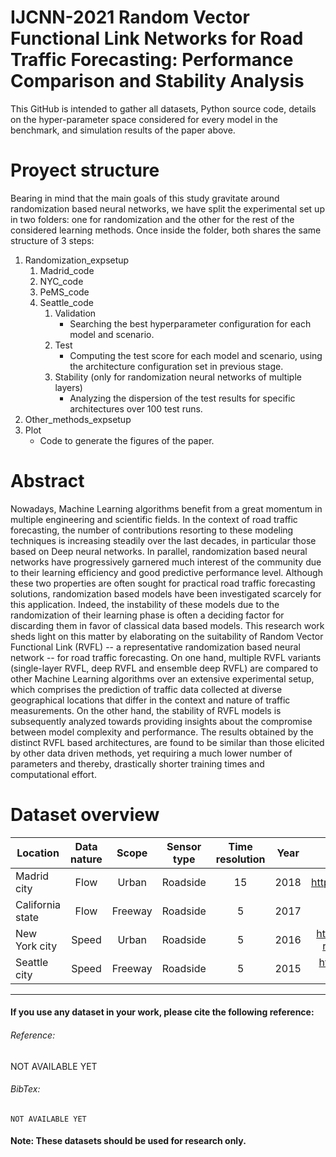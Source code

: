 # IJCNN-2021 Random Vector Functional Link Networks for Road Traffic Forecasting: Performance Comparison and Stability Analysis

This GitHub is intended to gather all datasets, Python source code, details on the hyper-parameter space considered for every model in the benchmark, and simulation results of the paper above.

# Proyect structure
Bearing in mind that the main goals of this study gravitate around randomization based neural networks, we have split the experimental set up in two folders: one for randomization and the other for the rest of the considered learning methods. Once inside the folder, both shares the same structure of 3 steps:

1. Randomization_expsetup
   1. Madrid_code
   2. NYC_code
   3. PeMS_code
   4. Seattle_code
      1. Validation
         - Searching the best hyperparameter configuration for each model and scenario.
      2. Test
         - Computing the test score for each model and scenario, using the architecture configuration set in previous stage.
      3. Stability (only for randomization neural networks of multiple layers)
         - Analyzing the dispersion of the test results for specific architectures over 100 test runs.
2. Other_methods_expsetup
3. Plot
   - Code to generate the figures of the paper.


# Abstract
Nowadays, Machine Learning algorithms benefit from a great momentum in multiple engineering and scientific fields. In the context of road traffic forecasting, the number of contributions resorting to these modeling techniques is increasing steadily over the last decades, in particular those based on Deep neural networks. In parallel, randomization based neural networks have progressively garnered much interest of the community due to their learning efficiency and good predictive performance level. Although these two properties are often sought for practical road traffic forecasting solutions, randomization based models have been investigated scarcely for this application. Indeed, the instability of these models due to the randomization of their learning phase is often a deciding factor for discarding them in favor of classical data based models. This research work sheds light on this matter by elaborating on the suitability of Random Vector Functional Link (RVFL) -- a representative randomization based neural network -- for road traffic forecasting. On one hand, multiple RVFL variants (single-layer RVFL, deep RVFL and ensemble deep RVFL) are compared to other Machine Learning algorithms over an extensive experimental setup,  which comprises the prediction of traffic data collected at diverse geographical locations that differ in the context and nature of traffic measurements. On the other hand, the stability of RVFL models is subsequently analyzed towards providing insights about the compromise between model complexity and performance. The results obtained by the distinct RVFL based architectures, are found to be similar than those elicited by other data driven methods, yet requiring a much lower number of parameters and thereby, drastically shorter training times and computational effort.

# Dataset overview

| Location         | Data nature |  Scope  | Sensor type | Time resolution | Year |                              Data source                              |
|------------------|:-----------:|:-------:|:-----------:|:---------------:|:----:|:---------------------------------------------------------------------:|
| Madrid city      |     Flow    |  Urban  |   Roadside  |        15       | 2018 | https://datos.madrid.es/portal/site/egob/                             |
| California state |     Flow    | Freeway |   Roadside  |        5        | 2017 | http://pems.dot.ca.gov/                                               |
| New York city    |    Speed    |  Urban  |   Roadside  |        5        | 2016 | https://www.kaggle.com/crailtap/nyc-real-time-traffic-speed-data-feed |
| Seattle city     |    Speed    | Freeway |   Roadside  |        5        | 2015 | https://github.com/zhiyongc/Seattle-Loop-Data                         |

---
#### If you use any dataset in your work, please cite the following reference:
###### Reference:
NOT AVAILABLE YET
###### BibTex:
```
NOT AVAILABLE YET
```
#### Note: These datasets should be used for research only.



